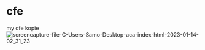 # cfe
my cfe kopie
![screencapture-file-C-Users-Samo-Desktop-aca-index-html-2023-01-14-02_31_23](https://user-images.githubusercontent.com/121224893/212444456-cd203a25-2a9b-4552-a6fc-6232ef863f94.png)

